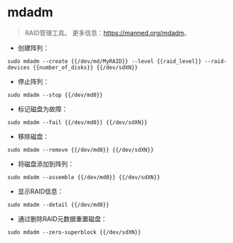 # mdadm

> RAID管理工具。
> 更多信息：<https://manned.org/mdadm>。

- 创建阵列：

`sudo mdadm --create {{/dev/md/MyRAID}} --level {{raid_level}} --raid-devices {{number_of_disks}} {{/dev/sdXN}}`

- 停止阵列：

`sudo mdadm --stop {{/dev/md0}}`

- 标记磁盘为故障：

`sudo mdadm --fail {{/dev/md0}} {{/dev/sdXN}}`

- 移除磁盘：

`sudo mdadm --remove {{/dev/md0}} {{/dev/sdXN}}`

- 将磁盘添加到阵列：

`sudo mdadm --assemble {{/dev/md0}} {{/dev/sdXN}}`

- 显示RAID信息：

`sudo mdadm --detail {{/dev/md0}}`

- 通过删除RAID元数据重置磁盘：

`sudo mdadm --zero-superblock {{/dev/sdXN}}`